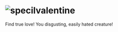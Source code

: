 # ![specilvalentine](https://user-images.githubusercontent.com/96433729/153726195-5e335e32-e32c-4476-8c1a-11c156cd6945.png)
Find true love! You disgusting, easily hated creature!
